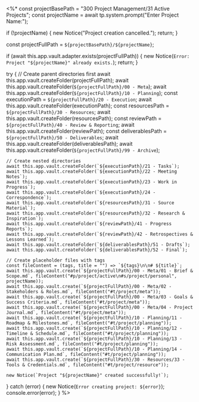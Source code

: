 <%*
const projectBasePath = "300 Project Management/31 Active Projects";
const projectName = await tp.system.prompt("Enter Project Name:");

if (!projectName) {
    new Notice("Project creation cancelled.");
    return;
}

const projectFullPath = `${projectBasePath}/${projectName}`;

if (await this.app.vault.adapter.exists(projectFullPath)) {
    new Notice(`Error: Project "${projectName}" already exists.`);
    return;
}

try {
    // Create parent directories first
    await this.app.vault.createFolder(projectFullPath);
    await this.app.vault.createFolder(`${projectFullPath}/00 - Meta`);
    await this.app.vault.createFolder(`${projectFullPath}/10 - Planning`);
    const executionPath = `${projectFullPath}/20 - Execution`;
    await this.app.vault.createFolder(executionPath);
    const resourcesPath = `${projectFullPath}/30 - Resources`;
    await this.app.vault.createFolder(resourcesPath);
    const reviewPath = `${projectFullPath}/40 - Review & Reporting`;
    await this.app.vault.createFolder(reviewPath);
    const deliverablesPath = `${projectFullPath}/50 - Deliverables`;
    await this.app.vault.createFolder(deliverablesPath);
    await this.app.vault.createFolder(`${projectFullPath}/99 - Archive`);

    // Create nested directories
    await this.app.vault.createFolder(`${executionPath}/21 - Tasks`);
    await this.app.vault.createFolder(`${executionPath}/22 - Meeting Notes`);
    await this.app.vault.createFolder(`${executionPath}/23 - Work in Progress`);
    await this.app.vault.createFolder(`${executionPath}/24 - Correspondence`);
    await this.app.vault.createFolder(`${resourcesPath}/31 - Source Material`);
    await this.app.vault.createFolder(`${resourcesPath}/32 - Research & Inspiration`);
    await this.app.vault.createFolder(`${reviewPath}/41 - Progress Reports`);
    await this.app.vault.createFolder(`${reviewPath}/42 - Retrospectives & Lessons Learned`);
    await this.app.vault.createFolder(`${deliverablesPath}/51 - Drafts`);
    await this.app.vault.createFolder(`${deliverablesPath}/52 - Final`);

    // Create placeholder files with tags
    const fileContent = (tags, title = "") => `${tags}\n\n# ${title}`;
    await this.app.vault.create(`${projectFullPath}/00 - Meta/01 - Brief & Scope.md`, fileContent("#p/project/active\n#s/project/personal", projectName));
    await this.app.vault.create(`${projectFullPath}/00 - Meta/02 - Stakeholders & Roles.md`, fileContent("#t/project/meta"));
    await this.app.vault.create(`${projectFullPath}/00 - Meta/03 - Goals & Success Criteria.md`, fileContent("#t/project/meta"));
    await this.app.vault.create(`${projectFullPath}/00 - Meta/04 - Project Journal.md`, fileContent("#t/project/meta"));
    await this.app.vault.create(`${projectFullPath}/10 - Planning/11 - Roadmap & Milestones.md`, fileContent("#t/project/planning"));
    await this.app.vault.create(`${projectFullPath}/10 - Planning/12 - Timeline & Schedule.md`, fileContent("#t/project/planning"));
    await this.app.vault.create(`${projectFullPath}/10 - Planning/13 - Risk Assessment.md`, fileContent("#t/project/planning"));
    await this.app.vault.create(`${projectFullPath}/10 - Planning/14 - Communication Plan.md`, fileContent("#t/project/planning"));
    await this.app.vault.create(`${projectFullPath}/30 - Resources/33 - Tools & Credentials.md`, fileContent("#t/project/resource"));

    new Notice(`Project "${projectName}" created successfully!`);
} catch (error) {
    new Notice(`Error creating project: ${error}`);
    console.error(error);
}
%>
